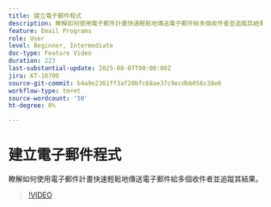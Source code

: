 ```yaml
---
title: 建立電子郵件程式
description: 瞭解如何使用電子郵件計畫快速輕鬆地傳送電子郵件給多個收件者並追蹤其結果。
feature: Email Programs
role: User
level: Beginner, Intermediate
doc-type: Feature Video
duration: 223
last-substantial-update: 2025-08-07T00:00:00Z
jira: KT-18700
source-git-commit: b4a9e2361ff3af20bfc68ae37c9ecdbb056c38e6
workflow-type: tm+mt
source-wordcount: '50'
ht-degree: 0%

---
```



# 建立電子郵件程式

瞭解如何使用電子郵件計畫快速輕鬆地傳送電子郵件給多個收件者並追蹤其結果。

>[!VIDEO](https://video.tv.adobe.com/v/3470618/?learn=on&enablevpops&captions=chi_hant)
